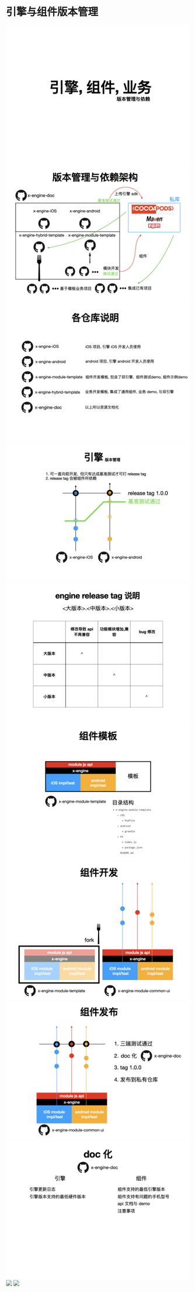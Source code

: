 # 引擎与组件版本管理
![](./ppt/应用架构-引擎与组件版本管理.001.jpeg)
![](./ppt/应用架构-引擎与组件版本管理.002.jpeg)
![](./ppt/应用架构-引擎与组件版本管理.003.jpeg)
![](./ppt/应用架构-引擎与组件版本管理.004.jpeg)
![](./ppt/应用架构-引擎与组件版本管理.005.jpeg)
![](./ppt/应用架构-引擎与组件版本管理.006.jpeg)
![](./ppt/应用架构-引擎与组件版本管理.007.jpeg)
![](./ppt/应用架构-引擎与组件版本管理.008.jpeg)
![](./ppt/应用架构-引擎与组件版本管理.009.jpeg)
![](./ppt/应用架构-引擎与组件版本管理.0010.jpeg)
![](./ppt/应用架构-引擎与组件版本管理.0011.jpeg)
